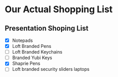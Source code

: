 # Our Actual Shopping List

## Presentation Shoping List
- [x] Notepads
- [X] Loft Branded Pens
- [ ] Loft Branded Keychains
- [ ] Branded Yubi Keys
- [X] Shaprie Pens
- [ ] Loft branded security sliders laptops